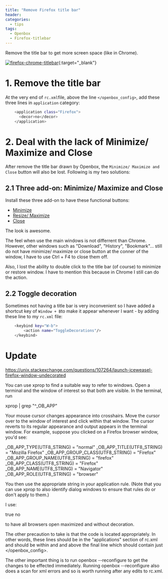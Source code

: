 ```yaml
---
title: "Remove Firefox title bar"
header:
categories:
  - tips
tags:
  - Openbox  
  - Firefox-titlebar
---
```


Remove the title bar to get more screen space (like in Chrome).

[![firefox-chrome-titlebar]({{site.baseurl}}/images/firefox-chrome-titlebar.png)]({{site.baseurl}}/images/firefox-chrome-titlebar.png){:target="_blank"}

# 1. Remove the title bar

At the very end of `rc.xml`file, above the line `</openbox_config>`, add these three lines in `application` category:

```bash
    <application class="Firefox">
      <decor>no</decor>
    </application>
```

# 2. Deal with the lack of Minimize/ Maximize and Close

After remove the title bar drawn by Openbox, the `Minimize/ Maximize and Close` button will also be lost. Following is my two solutions:

## 2.1 Three add-on: Minimize/ Maximize and Close

Install these three add-on to have these functional buttons:

* [Minimize](https://addons.mozilla.org/en-US/firefox/addon/minimize-the-window/ "Minimize")
* [Resize/ Maximize](https://addons.mozilla.org/firefox/addon/maximize-the-window/ "Resize/ Maximize")
* [Close](https://addons.mozilla.org/firefox/addon/close-the-window/ "Close")

The look is awesome.

The feel when use the main windows is not differrent than Chrome. However, other windows such as "Download", "History", "Bookmark"... still do not have minimize/ maximize or close button at the conner of the window, I have to use Ctrl + F4 to close them off.

Also, I lost the ability to double click to the title bar (of course) to minimize or restore window. I have to mention this because in Chrome I still can do the action.

## 2.2 Toggle decoration
Sometimes not having a title bar is very inconvenient so I have added a shortcut key of `Window + B`to make it appear whenever I want - by adding these line to my `rc.xml` file:

```bash
    <keybind key="W-b">
        <action name="ToggleDecorations"/>
    </keybind>
```

# Update
https://unix.stackexchange.com/questions/107264/launch-iceweasel-firefox-window-undecorated

You can use xprop to find a suitable way to refer to windows. Open a terminal and the window of interest so that both are visible. In the terminal, run

xprop | grep "^_OB_APP"

Your mouse cursor changes appearance into crosshairs. Move the cursor over to the window of interest and click within that window. The cursor reverts to its regular appearance and output appears in the terminal window. For example, suppose you clicked on a Firefox browser window, you'd see:

_OB_APP_TYPE(UTF8_STRING) = "normal"
_OB_APP_TITLE(UTF8_STRING) = "Mozilla Firefox"
_OB_APP_GROUP_CLASS(UTF8_STRING) = "Firefox"
_OB_APP_GROUP_NAME(UTF8_STRING) = "firefox"
_OB_APP_CLASS(UTF8_STRING) = "Firefox"
_OB_APP_NAME(UTF8_STRING) = "Navigator"
_OB_APP_ROLE(UTF8_STRING) = "browser"

You then use the appropriate string in your application rule. (Note that you can use xprop to also identify dialog windows to ensure that rules do or don't apply to them.)

I use:

<application role="browser">
  <maximized>true</maximized>
  <decor>no</decor>
</application>

to have all browsers open maximized and without decoration.

The other precaution to take is that the code is located appropriately. In other words, these lines should be in the "applications" section of rc.xml and should be within <applications> and </applications> and above the final line which should contain just </openbox_config>.

The other important thing is to run openbox --reconfigure to get the changes to be effected immediately. Running openbox --reconfigure also does a scan for xml errors and so is worth running after any edits to rc.xml.

